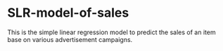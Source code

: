 # SLR-model-of-sales
This is the simple linear regression model to predict the sales of an item base on various advertisement campaigns.
